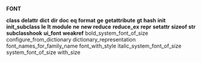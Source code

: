 **FONT**

__class__
__delattr__
__dict__
__dir__
__doc__
__eq__
__format__
__ge__
__getattribute__
__gt__
__hash__
__init__
__init_subclass__
__le__
__lt__
__module__
__ne__
__new__
__reduce__
__reduce_ex__
__repr__
__setattr__
__sizeof__
__str__
__subclasshook__
__ui_font__
__weakref__
 bold_system_font_of_size
 configure_from_dictionary
 dictionary_representation
 font_names_for_family_name
 font_with_style
 italic_system_font_of_size
 system_font_of_size
 with_size